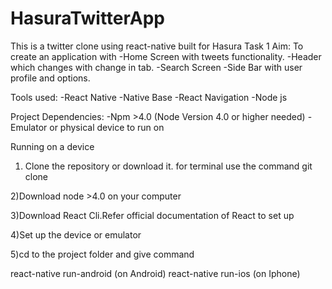 # HasuraTwitterApp
This is a twitter clone using react-native built for Hasura Task 1
Aim: To create an application with
-Home Screen with tweets functionality.
-Header which changes with change in tab.
-Search Screen
-Side Bar with user profile and options.

Tools used:
-React Native 
-Native Base
-React Navigation
-Node js

Project Dependencies:
-Npm >4.0 (Node Version 4.0 or higher needed)
-Emulator or physical device to run on

Running on a device

1) Clone the repository or download it.
for terminal use the command
git clone

2)Download node >4.0 on your computer

3)Download React Cli.Refer official documentation of React to set up

4)Set up the device or emulator

5)cd to the project folder and give command

react-native run-android (on Android)
react-native run-ios (on Iphone)

